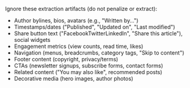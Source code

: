 Ignore these extraction artifacts (do not penalize or extract):
- Author bylines, bios, avatars (e.g., "Written by…")
- Timestamps/dates ("Published", "Updated on", "Last modified")
- Share button text ("FacebookTwitterLinkedIn", "Share this article"), social widgets
- Engagement metrics (view counts, read time, likes)
- Navigation (menus, breadcrumbs, category tags, "Skip to content")
- Footer content (copyright, privacy/terms)
- CTAs (newsletter signups, subscribe forms, contact forms)
- Related content ("You may also like", recommended posts)
- Decorative media (hero images, author photos)